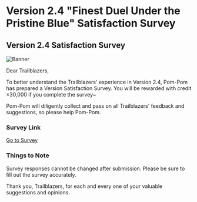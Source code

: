 # Version 2.4 "Finest Duel Under the Pristine Blue" Satisfaction Survey
## Version 2.4 Satisfaction Survey
![Banner](https://sdk.hoyoverse.com/upload/ann/2024/07/09/64f750577627982c2225314c2376a57b_8643513891457505599.png)

Dear Trailblazers,

To better understand the Trailblazers' experience in Version 2.4, Pom-Pom has prepared a Version Satisfaction Survey. You will be rewarded with credit ×30,000 if you complete the survey~

Pom-Pom will diligently collect and pass on all Trailblazers' feedback and suggestions, so please help Pom-Pom.

### Survey Link

[ Go to Survey](https://webstatic.hoyoverse.com/common/event/survey-user-v2/index.html?auth_appid=survey_CNn-j-N3sh-sebxwTTv9cvPliNsvHW9TG7a6JcOwsHuQ_moV&game_biz=hkrpg_global&surveyId=25243&format=1&sign_type=2&authkey_ver=1)

### Things to Note

Survey responses cannot be changed after submission. Please be sure to fill out the survey accurately.

Thank you, Trailblazers, for each and every one of your valuable suggestions and opinions.
